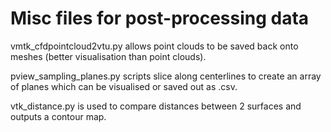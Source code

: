 # Misc files for post-processing data

vmtk_cfdpointcloud2vtu.py allows point clouds to be saved back onto meshes (better visualisation than point clouds).  

pview_sampling_planes.py scripts slice along centerlines to create an array of planes which can be visualised or saved out as .csv.  

vtk_distance.py is used to compare distances between 2 surfaces and outputs a contour map.
